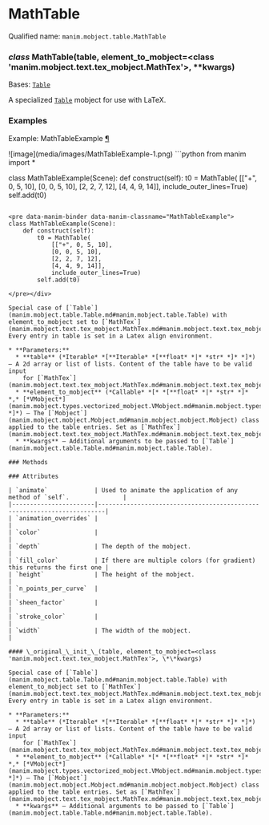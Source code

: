 # MathTable

Qualified name: `manim.mobject.table.MathTable`

### *class* MathTable(table, element_to_mobject=<class 'manim.mobject.text.tex_mobject.MathTex'>, \*\*kwargs)

Bases: [`Table`](manim.mobject.table.Table.md#manim.mobject.table.Table)

A specialized [`Table`](manim.mobject.table.Table.md#manim.mobject.table.Table) mobject for use with LaTeX.

### Examples

<div id="mathtableexample" class="admonition admonition-manim-example">
<p class="admonition-title">Example: MathTableExample <a class="headerlink" href="#mathtableexample">¶</a></p>![image](media/images/MathTableExample-1.png)
```python
from manim import *

class MathTableExample(Scene):
    def construct(self):
        t0 = MathTable(
            [["+", 0, 5, 10],
            [0, 0, 5, 10],
            [2, 2, 7, 12],
            [4, 4, 9, 14]],
            include_outer_lines=True)
        self.add(t0)
```

<pre data-manim-binder data-manim-classname="MathTableExample">
class MathTableExample(Scene):
    def construct(self):
        t0 = MathTable(
            [["+", 0, 5, 10],
            [0, 0, 5, 10],
            [2, 2, 7, 12],
            [4, 4, 9, 14]],
            include_outer_lines=True)
        self.add(t0)

</pre></div>

Special case of [`Table`](manim.mobject.table.Table.md#manim.mobject.table.Table) with element_to_mobject set to [`MathTex`](manim.mobject.text.tex_mobject.MathTex.md#manim.mobject.text.tex_mobject.MathTex).
Every entry in table is set in a Latex align environment.

* **Parameters:**
  * **table** (*Iterable* *[**Iterable* *[**float* *|* *str* *]* *]*) – A 2d array or list of lists. Content of the table have to be valid input
    for [`MathTex`](manim.mobject.text.tex_mobject.MathTex.md#manim.mobject.text.tex_mobject.MathTex).
  * **element_to_mobject** (*Callable* *[* *[**float* *|* *str* *]* *,* [*VMobject*](manim.mobject.types.vectorized_mobject.VMobject.md#manim.mobject.types.vectorized_mobject.VMobject) *]*) – The [`Mobject`](manim.mobject.mobject.Mobject.md#manim.mobject.mobject.Mobject) class applied to the table entries. Set as [`MathTex`](manim.mobject.text.tex_mobject.MathTex.md#manim.mobject.text.tex_mobject.MathTex).
  * **kwargs** – Additional arguments to be passed to [`Table`](manim.mobject.table.Table.md#manim.mobject.table.Table).

### Methods

### Attributes

| `animate`             | Used to animate the application of any method of `self`.               |
|-----------------------|------------------------------------------------------------------------|
| `animation_overrides` |                                                                        |
| `color`               |                                                                        |
| `depth`               | The depth of the mobject.                                              |
| `fill_color`          | If there are multiple colors (for gradient) this returns the first one |
| `height`              | The height of the mobject.                                             |
| `n_points_per_curve`  |                                                                        |
| `sheen_factor`        |                                                                        |
| `stroke_color`        |                                                                        |
| `width`               | The width of the mobject.                                              |

#### \_original_\_init_\_(table, element_to_mobject=<class 'manim.mobject.text.tex_mobject.MathTex'>, \*\*kwargs)

Special case of [`Table`](manim.mobject.table.Table.md#manim.mobject.table.Table) with element_to_mobject set to [`MathTex`](manim.mobject.text.tex_mobject.MathTex.md#manim.mobject.text.tex_mobject.MathTex).
Every entry in table is set in a Latex align environment.

* **Parameters:**
  * **table** (*Iterable* *[**Iterable* *[**float* *|* *str* *]* *]*) – A 2d array or list of lists. Content of the table have to be valid input
    for [`MathTex`](manim.mobject.text.tex_mobject.MathTex.md#manim.mobject.text.tex_mobject.MathTex).
  * **element_to_mobject** (*Callable* *[* *[**float* *|* *str* *]* *,* [*VMobject*](manim.mobject.types.vectorized_mobject.VMobject.md#manim.mobject.types.vectorized_mobject.VMobject) *]*) – The [`Mobject`](manim.mobject.mobject.Mobject.md#manim.mobject.mobject.Mobject) class applied to the table entries. Set as [`MathTex`](manim.mobject.text.tex_mobject.MathTex.md#manim.mobject.text.tex_mobject.MathTex).
  * **kwargs** – Additional arguments to be passed to [`Table`](manim.mobject.table.Table.md#manim.mobject.table.Table).
